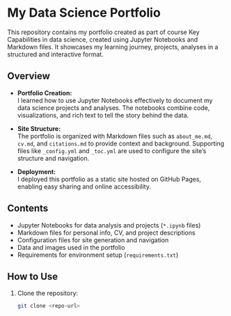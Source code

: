 # My Data Science Portfolio

This repository contains my portfolio created as part of course Key Capabilities in data science, created using Jupyter Notebooks and Markdown files. It showcases my learning journey, projects, analyses in a structured and interactive format.

## Overview

- **Portfolio Creation:**  
  I learned how to use Jupyter Notebooks effectively to document my data science projects and analyses. The notebooks combine code, visualizations, and rich text to tell the story behind the data.

- **Site Structure:**  
  The portfolio is organized with Markdown files such as `about_me.md`, `cv.md`, and `citations.md` to provide context and background. Supporting files like `_config.yml` and `_toc.yml` are used to configure the site’s structure and navigation.

- **Deployment:**  
  I deployed this portfolio as a static site hosted on GitHub Pages, enabling easy sharing and online accessibility.

## Contents

- Jupyter Notebooks for data analysis and projects (`*.ipynb` files)
- Markdown files for personal info, CV, and project descriptions
- Configuration files for site generation and navigation
- Data and images used in the portfolio
- Requirements for environment setup (`requirements.txt`)

## How to Use

1. Clone the repository:
   ```bash
   git clone <repo-url>
